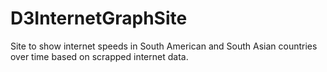 D3InternetGraphSite
===================

Site to show internet speeds in South American and South Asian countries over time based on scrapped internet data. 
